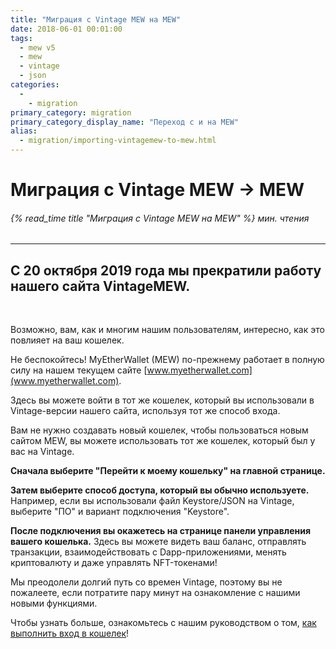 ```yaml
---
title: "Миграция с Vintage MEW на MEW"
date: 2018-06-01 00:01:00
tags:
  - mew v5
  - mew
  - vintage
  - json
categories:
  - 
    - migration
primary_category: migration
primary_category_display_name: "Переход с и на MEW"
alias:
  - migration/importing-vintagemew-to-mew.html
---
```


# __Миграция с Vintage MEW -> MEW__
###### {% read_time title "Миграция с Vintage MEW на MEW" %} мин. чтения
***

## __С 20 октября 2019 года мы прекратили работу нашего сайта VintageMEW.__

<br>

Возможно, вам, как и многим нашим пользователям, интересно, как это повлияет на ваш кошелек.

Не беспокойтесь! MyEtherWallet (MEW) по-прежнему работает в полную силу на нашем текущем сайте [www.myetherwallet.com](www.myetherwallet.com).

Здесь вы можете войти в тот же кошелек, который вы использовали в Vintage-версии нашего сайта, используя тот же способ входа.

Вам не нужно создавать новый кошелек, чтобы пользоваться новым сайтом MEW, вы можете использовать тот же кошелек, который был у вас на Vintage.

__Сначала выберите "Перейти к моему кошельку" на главной странице.__

__Затем выберите способ доступа, который вы обычно используете.__ Например, если вы использовали файл Keystore/JSON на Vintage, выберите "ПО" и вариант подключения "Keystore".

__После подключения вы окажетесь на странице панели управления вашего кошелька.__ Здесь вы можете видеть ваш баланс, отправлять транзакции, взаимодействовать с Dapp-приложениями, менять криптовалюту и даже управлять NFT-токенами!

Мы преодолели долгий путь со времен Vintage, поэтому вы не пожалеете, если потратите пару минут на ознакомление с нашими новыми функциями.

Чтобы узнать больше, ознакомьтесь с нашим руководством о том, [как выполнить вход в кошелек](/@@@@@@/getting-started/how-to-access-your-wallet/)!